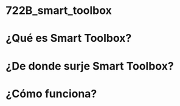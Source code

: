 # 722B_smart_toolbox

# ¿Qué es Smart Toolbox?

# ¿De donde surje Smart Toolbox?

# ¿Cómo funciona?

